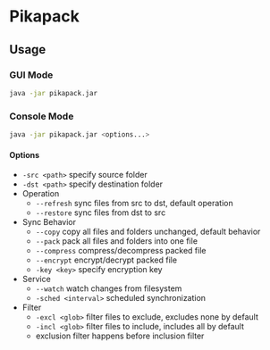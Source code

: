 # Pikapack

## Usage

### GUI Mode

```sh
java -jar pikapack.jar
```

### Console Mode

```sh
java -jar pikapack.jar <options...>
```

#### Options

- `-src <path>` specify source folder
- `-dst <path>` specify destination folder
- Operation
  - `--refresh` sync files from src to dst, default operation
  - `--restore` sync files from dst to src
- Sync Behavior
  - `--copy` copy all files and folders unchanged, default behavior
  - `--pack` pack all files and folders into one file
  - `--compress` compress/decompress packed file
  - `--encrypt` encrypt/decrypt packed file
  - `-key <key>` specify encryption key
- Service
  - `--watch` watch changes from filesystem
  - `-sched <interval>` scheduled synchronization 
- Filter
  - `-excl <glob>` filter files to exclude, excludes none by default
  - `-incl <glob>` filter files to include, includes all by default
  - exclusion filter happens before inclusion filter
